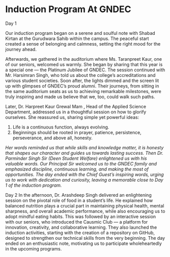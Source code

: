 # Induction Program At GNDEC
Day 1

Our induction program began on a serene and soulful note with Shabad Kirtan at the Gurudwara Sahib within the campus. The peaceful start created a sense of belonging and calmness, setting the right mood for the journey ahead.

Afterwards, we gathered in the auditorium where Ms. Taranpreet Kaur, one of our seniors, welcomed us warmly. She began by sharing that this year is a special one — the Platinum Jubilee of GNDEC. 
The session continued with Mr. Harsimran Singh, who told us about the college’s accreditations and various student societies. Soon after, the lights dimmed and the screen lit up with glimpses of GNDEC’s proud alumni. Their journeys, from sitting in the same auditorium seats as us to achieving remarkable milestones, were truly inspiring and made us believe that we, too, could walk such paths.

Later, Dr. Harpreet Kaur Grewal Mam , Head of the Applied Science Department, addressed us in a thoughtful session on how to glorify ourselves. She reassured us, sharing simple yet powerful ideas:
1. Life is a continuous function, always evolving.
2. Beginnings should be rooted in prayer, patience, persistence, perseverance, and above all, honesty.

*Her words reminded us that while skills and knowledge matter, it is honesty that shapes our character and guides us towards lasting success.
Then Dr. Parminder Singh Sir (Deen Student Welfare) enlightened us with his valuable words. Our Principal Sir welcomed us to the GNDEC family and emphasized discipline, continuous learning, and making the most of opportunities. The day ended with the Chief Guest’s inspiring words, urging us to work with dedication and curiosity, leaving a memorable close to Day 1 of the induction program.*


Day 2
In the afternoon, Dr. Arashdeep Singh delivered an enlightening session on the pivotal role of food in a student’s life. He explained how balanced nutrition plays a crucial part in maintaining physical health, mental sharpness, and overall academic performance, while also encouraging us to adopt mindful eating habits. This was followed by an interactive session with our seniors, who introduced the Causmic Club — a platform for innovation, creativity, and collaborative learning. They also launched the induction activities, starting with the creation of a repository on GitHub, designed to strengthen our technical skills from the very beginning. The day ended on an enthusiastic note, motivating us to participate wholeheartedly in the upcoming programs.



